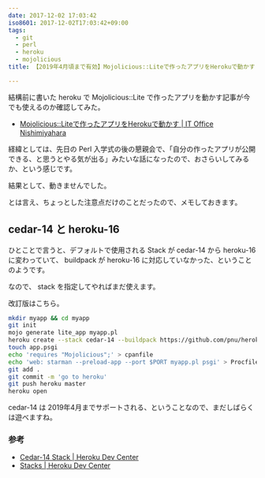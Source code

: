 ```yaml
---
date: 2017-12-02 17:03:42
iso8601: 2017-12-02T17:03:42+09:00
tags:
  - git
  - perl
  - heroku
  - mojolicious
title: 【2019年4月頃まで有効】Mojolicious::Liteで作ったアプリをHerokuで動かす

---
```


結構前に書いた heroku で Mojolicious::Lite で作ったアプリを動かす記事が今でも使えるのか確認してみた。

- [Mojolicious::Liteで作ったアプリをHerokuで動かす | IT Office Nishimiyahara](http://www.nishimiyahara.net/2015/04/08/114023)

経緯としては、先日の Perl 入学式の後の懇親会で、「自分の作ったアプリが公開できる、と思うとやる気が出る」みたいな話になったので、おさらいしてみるか、という感じです。

結果として、動きませんでした。

とは言え、ちょっとした注意点だけのことだったので、メモしておきます。

## cedar-14 と heroku-16

ひとことで言うと、デフォルトで使用される Stack が cedar-14 から heroku-16 に変わっていて、 buildpack が heroku-16 に対応していなかった、ということのようです。

なので、 stack を指定してやればまだ使えます。

改訂版はこちら。

```bash
mkdir myapp && cd myapp
git init
mojo generate lite_app myapp.pl
heroku create --stack cedar-14 --buildpack https://github.com/pnu/heroku-buildpack-perl.git
touch app.psgi
echo 'requires "Mojolicious";' > cpanfile
echo 'web: starman --preload-app --port $PORT myapp.pl psgi' > Procfile
git add .
git commit -m 'go to heroku'
git push heroku master
heroku open
```

cedar-14 は 2019年4月までサポートされる、ということなので、まだしばらくは遊べますね。

### 参考
- [Cedar-14 Stack | Heroku Dev Center](https://devcenter.heroku.com/articles/cedar-14-stack)
- [Stacks | Heroku Dev Center](https://devcenter.heroku.com/articles/stack)
